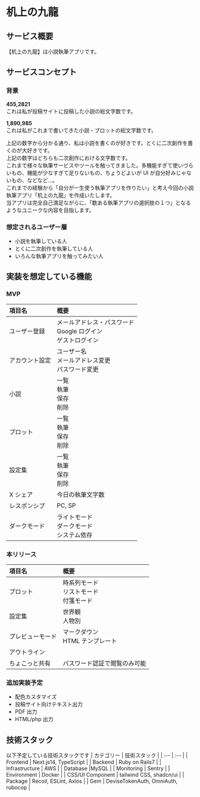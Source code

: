 # 机上の九龍

## サービス概要

【机上の九龍】は小説執筆アプリです。

## サービスコンセプト

### 背景

**455,2821**  
これは私が投稿サイトに投稿した小説の総文字数です。

**1,890,985**  
これは私がこれまで書いてきた小説・プロットの総文字数です。

上記の数字から分かる通り、私は小説を書くのが好きです。とくに二次創作を書くのが大好きです。  
上記の数字はどちらも二次創作における文字数です。  
これまで様々な執筆サービスやツールを触ってきました。多機能すぎて使いづらいもの、機能が少なすぎて足りないもの、ちょうどよいが UI が自分好みじゃないもの、などなど…。  
これまでの経験から「自分が一生使う執筆アプリを作りたい」と考え今回の小説執筆アプリ「机上の九龍」を作成いたします。  
当アプリは完全自己満足ながらに、「数ある執筆アプリの選択肢の１つ」となるようなユニークな内容を目指します。

### 想定されるユーザー層

- 小説を執筆している人
- とくに二次創作を執筆している人
- いろんな執筆アプリを触ってみたい人

## 実装を想定している機能

### MVP

| 項目名         | 概要                                                              |
| :------------- | :---------------------------------------------------------------- |
| ユーザー登録   | メールアドレス・パスワード<br/>Google ログイン<br/>ゲストログイン |
| アカウント設定 | ユーザー名<br/>メールアドレス変更<br/>パスワード変更              |
| 小説           | 一覧<br/>執筆<br/>保存<br/>削除                                   |
| プロット       | 一覧<br/>執筆<br/>保存<br/>削除                                   |
| 設定集         | 一覧<br/>執筆<br/>保存<br/>削除                                   |
| X シェア       | 今日の執筆文字数                                                  |
| レスポンシブ   | PC, SP                                                            |
| ダークモード   | ライトモード<br/>ダークモード<br/>システム依存                    |

### 本リリース

| 項目名           | 概要                                         |
| :--------------- | :------------------------------------------- |
| プロット         | 時系列モード<br/>リストモード<br/>付箋モード |
| 設定集           | 世界観<br/>人物別                            |
| プレビューモード | マークダウン<br/>HTML テンプレート           |
| アウトライン     |                                              |
| ちょこっと共有   | パスワード認証で閲覧のみ可能                 |

### 追加実装予定

- 配色カスタマイズ
- 投稿サイト向けテキスト出力
- PDF 出力
- HTML/php 出力

## 技術スタック

以下予定している技術スタックです
| カテゴリー | 技術スタック |
| :-- | :-- |
| Frontend | Next.js14, TypeScript |
| Backend | Ruby on Rails7 |
| Infrastructure | AWS |
| Database |MySQL |
| Monitoring | Sentry |
| Environment | Docker |
| CSS/UI Component | tailwind CSS, shadcn/ui |
| Package | Recoil, ESLint, Axios |
| Gem | DeviseTokenAuth, OmniAuth, rubocop |

